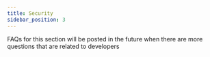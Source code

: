 ```yaml
---
title: Security
sidebar_position: 3
---
```


FAQs for this section will be posted in the future when there are more questions that are related to developers
